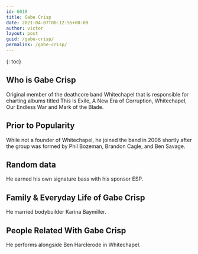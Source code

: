 ```yaml
---
id: 6018
title: Gabe Crisp
date: 2021-04-07T00:12:55+00:00
author: victor
layout: post
guid: /gabe-crisp/
permalink: /gabe-crisp/
---
```



{: toc}


## Who is Gabe Crisp



Original member of the deathcore band Whitechapel that is responsible for charting albums titled This Is Exile, A New Era of Corruption, Whitechapel, Our Endless War and Mark of the Blade.

                
                
                
## Prior to Popularity



While not a founder of Whitechapel, he joined the band in 2006 shortly after the group was formed by Phil Bozeman, Brandon Cagle, and Ben Savage.

                
                
                
## Random data



He earned his own signature bass with his sponsor ESP.

                
                
                
## Family & Everyday Life of Gabe Crisp



He married bodybuilder Karina Baymiller.

                
                
                
## People Related With Gabe Crisp



He performs alongside Ben Harclerode in Whitechapel.

                
              
            
          
          
          